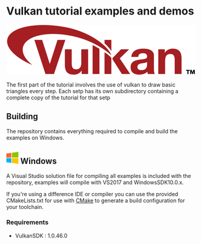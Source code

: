 Vulkan tutorial examples and demos
===============
![vulkan_logo](Docs/assets/vulkanlogo.png)

The first part of the tutorial involves the use of vulkan to draw basic triangles every step. Each setp has its own subdirectory containing a complete copy of the tutorial for that setp

## Building
The repository contains everything required to compile and build the examples on Windows.
## <img src="Docs/assets/windowslogo.png" alt="" height="32px"> Windows
A Visual Studio solution file for compiling all examples is included with the repository, examples will compile with VS2017 and WindowsSDK10.0.x.

If you're using a difference IDE or compiler you can use the provided CMakeLists.txt for use with [CMake](https://cmake.org/) to generate a build configuration for your toolchain.
### Requirements
* VulkanSDK : 1.0.46.0
